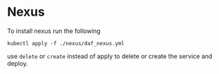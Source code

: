 # Nexus

To install nexus run the following

```
kubectl apply -f ./nexus/daf_nexus.yml
```

use `delete` or `create` instead of apply to delete or create the service and deploy.
